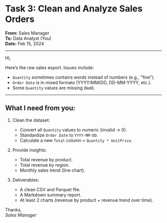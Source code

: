 # Task 3: Clean and Analyze Sales Orders

**From:** Sales Manager  
**To:** Data Analyst (You)  
**Date:** Feb 15, 2024  

---

Hi,  

Here’s the raw sales export. Issues include:  

- `Quantity` sometimes contains words instead of numbers (e.g., "five").  
- `Order Date` is in mixed formats (YYYY/MM/DD, DD-MM-YYYY, etc.).  
- Some `Quantity` values are missing (`NaN`).  

---

## What I need from you:
1. Clean the dataset:  
   - Convert all `Quantity` values to numeric (invalid → 0).  
   - Standardize `Order Date` to `YYYY-MM-DD`.  
   - Calculate a new `Total` column = `Quantity * UnitPrice`.  

2. Provide insights:  
   - Total revenue by product.  
   - Total revenue by region.  
   - Monthly sales trend (line chart).  

3. Deliverables:  
   - A clean CSV and Parquet file.  
   - A Markdown summary report.  
   - At least 2 charts (revenue by product + revenue trend over time).  

Thanks,  
*Sales Manager*
